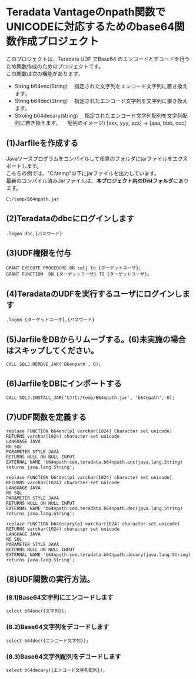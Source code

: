 # Teradata Vantageのnpath関数でUNICODEに対応するためのbase64関数作成プロジェクト
このプロジェクトは、Teradata UDF でBase64 のエンコードとデコードを行うため関数作成のためのプロジェクトです。  
この関数は次の機能があります。
- String b64enc(String)
　指定された文字列をエンコード文字列に置き換えます。
- String b64dec(String)
　指定されたエンコード文字列を文字列に置き換えます。
- Stroing b64decary(string)
　指定されたエンコード文字列配列を文字列配列に置き換えます。
　配列のイメージ) [xxx, yyy, zzz] -> [aaa, bbb, ccc] 

## (1)Jarfileを作成する
Javaソースプログラムをコンパイルして任意のフォルダにjarファイルをエクスポートします。  
こちらの例では、"C:\temp"の下にjarファイルを出力しています。  
最新のコンパイル済みJarファイルは、**本プロジェクト内のDistフォルダ**にあります。

	C:/temp/B64npath.jar

## (2)Teradataのdbcにログインします

	.logon dbc,{パスワード}

## (3)UDF権限を付与
	GRANT EXECUTE PROCEDURE ON sqlj to {ターゲットユーザ};
	GRANT FUNCTION  ON {ターゲットユーザ} TO {ターゲットユーザ};

## (4)TeradataのUDFを実行するユーザにログインします

	.logon {ターゲットユーザ},{パスワード}

## (5)JarfileをDBからリムーブする。(6)未実施の場合はスキップしてください。
	CALL SQLJ.REMOVE_JAR('B64npath', 0); 

## (6)JarfileをDBにインポートする

	CALL SQLJ.INSTALL_JAR('CJ!C:/temp/B64npath.jar', 'b64npath', 0); 

## (7)UDF関数を定義する

	replace FUNCTION b64enc(p1 varchar(1024) Character set unicode)
	RETURNS varchar(1024) character set unicode
	LANGUAGE JAVA
	NO SQL
	PARAMETER STYLE JAVA
	RETURNS NULL ON NULL INPUT
	EXTERNAL NAME 'b64npath:com.teradata.b64npath.enc(java.lang.String) returns java.lang.String';

	replace FUNCTION b64dec(p1 varchar(1024) character set unicode)
	RETURNS varchar(1024) character set unicode
	LANGUAGE JAVA
	NO SQL
	PARAMETER STYLE JAVA
	RETURNS NULL ON NULL INPUT
	EXTERNAL NAME 'b64npath:com.teradata.b64npath.dec(java.lang.String) returns java.lang.String';

	replace FUNCTION b64decary(p1 varchar(1024) character set unicode)
	RETURNS varchar(1024) character set unicode
	LANGUAGE JAVA
	NO SQL
	PARAMETER STYLE JAVA
	RETURNS NULL ON NULL INPUT
	EXTERNAL NAME 'b64npath:com.teradata.b64npath.decary(java.lang.String) returns java.lang.String';

## (8)UDF関数の実行方法。
### (8.1)Base64文字列にエンコードします
	select b64enc({文字列});

### (8.2)Base64文字列をデコードします
	select b64dec({エンコード文字列});

### (8.3)Base64文字列配列をデコードします
	select b64decary({エンコード文字列配列});
